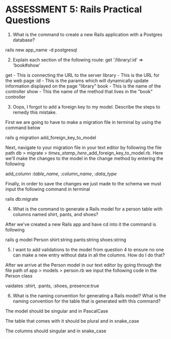 # ASSESSMENT 5: Rails Practical Questions

1. What is the command to create a new Rails application with a Postgres database?

rails new app_name -d postgresql


2. Explain each section of the following route:  get '/library/:id' => 'book#show'

get - This is connecting the URL to the server
library - This is the URL for the web page
:id - This is the params which will dynamically update information displayed on the page "library"
book - This is the name of the controller
show - This the name of the method that lives in the "book" controller


3. Oops, I forgot to add a foreign key to my model. Describe the steps to remedy this mistake.

First we are going to have to make a migration file in terminal by using the command below

rails g migration add_foreign_key_to_model 

Next, navigate to your migration file in your text editor by following the file path db > migrate > *times_stamp_here*_add_foreign_key_to_model.rb. Here we'll make the changes to the model in the change method by entering the following 

add_column :*table_name*, :*column_name*, :*data_type*

Finally, in order to save the changes we just made to the schema we must input the following command in terminal 

rails db:migrate

4. What is the command to generate a Rails model for a person table with columns named shirt, pants, and shoes?

After we've created a new Rails app and have cd into it the command is following

rails g model Person shirt:string pants:string shoes:string




5. I want to add validations to the model from question 4 to ensure no one can make a new entry without data in all the columns. How do I do that?

After we arrive at the Person model in our text editor by going through the file path of app > models > person.rb we input the following code in the Person class

vaidates :shirt, :pants, :shoes, presence:true

6. What is the naming convention for generating a Rails model? What is the naming convention for the table that is generated with this command?

The model should be singular and in PascalCase

The table that comes with it should be plural and in snake_case

The columns should singular and in snake_case